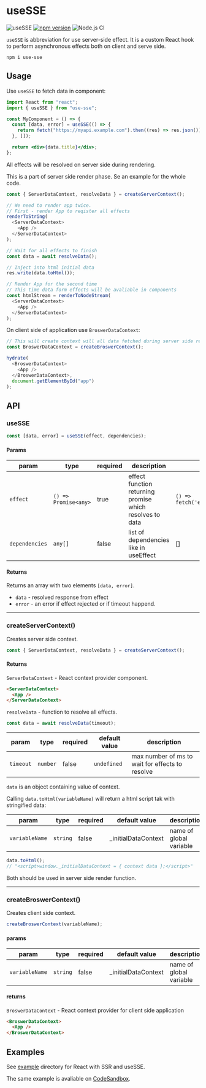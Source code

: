# useSSE

![useSSE](https://repository-images.githubusercontent.com/262809605/78398700-a279-11ea-9ba2-4c15b6a1ec9a)
[![npm version](https://badgen.net/npm/v/use-sse)](https://www.npmjs.com/package/use-sse)
![Node.js CI](https://github.com/kmoskwiak/useSSE/workflows/Node.js%20CI/badge.svg?branch=master)

`useSSE` is abbreviation for use server-side effect. It is a custom React hook to perform asynchronous effects both on client and serve side.

```
npm i use-sse
```

## Usage

Use `useSSE` to fetch data in component:

```jsx
import React from "react";
import { useSSE } from "use-sse";

const MyComponent = () => {
  const [data, error] = useSSE(() => {
    return fetch("https://myapi.example.com").then((res) => res.json());
  }, []);

  return <div>{data.title}</div>;
};
```

All effects will be resolved on server side during rendering.

This is a part of server side render phase. Se an example for the whole code.

```js
const { ServerDataContext, resolveData } = createServerContext();

// We need to render app twice.
// First - render App to reqister all effects
renderToString(
  <ServerDataContext>
    <App />
  </ServerDataContext>
);

// Wait for all effects to finish
const data = await resolveData();

// Inject into html initial data
res.write(data.toHtml());

// Render App for the second time
// This time data form effects will be avaliable in components
const htmlStream = renderToNodeStream(
  <ServerDataContext>
    <App />
  </ServerDataContext>
);
```

On client side of application use `BroswerDataContext`:

```js
// This will create context will all data fetched during server side rendering
const BroswerDataContext = createBroswerContext();

hydrate(
  <BroswerDataContext>
    <App />
  </BroswerDataContext>,
  document.getElementById("app")
);
```

## API

### useSSE

```js
const [data, error] = useSSE(effect, dependencies);
```

#### Params

| param          | type                 | required | description                                              | example                                            |
| -------------- | -------------------- | -------- | -------------------------------------------------------- | -------------------------------------------------- |
| `effect`       | `() => Promise<any>` | true     | effect function returning promise which resolves to data | `() => fetch('example.com').then(res=>res.json())` |
| `dependencies` | `any[]`              | false    | list of dependencies like in useEffect                   | []                                                 |

#### Returns

Returns an array with two elements `[data, error]`.

- `data` - resolved response from effect
- `error` - an error if effect rejected or if timeout happend.

---

### createServerContext()

Creates server side context.

```js
const { ServerDataContext, resolveData } = createServerContext();
```

#### Returns

`ServerDataContext` - React context provider component.

```html
<ServerDataContext>
  <App />
</ServerDataContext>
```

`resolveData` - function to resolve all effects.

```js
const data = await resolveData(timeout);
```

| param     | type     | required | default value | description                                     |
| --------- | -------- | -------- | ------------- | ----------------------------------------------- |
| `timeout` | `number` | false    | `undefined`   | max number of ms to wait for effects to resolve |

`data` is an object containing value of context.

Calling `data.toHtml(variableName)` will return a html script tak with stringified data:

| param          | type     | required | default value        | description             |
| -------------- | -------- | -------- | -------------------- | ----------------------- |
| `variableName` | `string` | false    | \_initialDataContext | name of global variable |

```js
data.toHtml();
// "<script>window._initialDataContext = { context data };</script>"
```

Both should be used in server side render function.

---

### createBroswerContext()

Creates client side context.

```js
createBroswerContext(variableName);
```

#### params

| param          | type     | required | default value        | description             |
| -------------- | -------- | -------- | -------------------- | ----------------------- |
| `variableName` | `string` | false    | \_initialDataContext | name of global variable |

#### returns

`BroswerDataContext` - React context provider for client side application

```html
<BroswerDataContext>
  <App />
</BroswerDataContext>
```

## Examples

See [example](./example) directory for React with SSR and useSSE.

The same example is avaliable on [CodeSandbox](https://codesandbox.io/s/falling-waterfall-wnlwc?file=/README.md).
